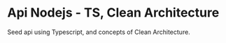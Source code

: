 # Api Nodejs - TS, Clean Architecture

Seed api using Typescript, and concepts of Clean Architecture. 